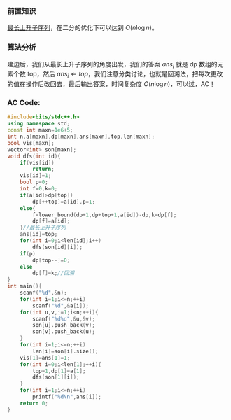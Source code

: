 ### 前置知识
[最长上升子序列](https://www.cnblogs.com/frankchenfu/p/7107019.html)，在二分的优化下可以达到 $O(n\log n)$。
### 算法分析
建边后，我们从最长上升子序列的角度出发，我们的答案 $ans_i$ 就是 dp 数组的元素个数 top，然后 $ans_i\gets top$，我们注意分类讨论，也就是回溯法，把每次更改的值在操作后改回去，最后输出答案，时间复杂度 $O(n\log n)$，可以过，AC！
### AC Code:
```cpp
#include<bits/stdc++.h>
using namespace std;
const int maxn=1e6+5;
int n,a[maxn],dp[maxn],ans[maxn],top,len[maxn];
bool vis[maxn];
vector<int> son[maxn]; 
void dfs(int id){
	if(vis[id])
		return;
	vis[id]=1;
	bool p=0;
	int f=0,k=0;
	if(a[id]>dp[top])
		dp[++top]=a[id],p=1;
	else{
		f=lower_bound(dp+1,dp+top+1,a[id])-dp,k=dp[f];
		dp[f]=a[id];
	}//最长上升子序列
	ans[id]=top;
	for(int i=0;i<len[id];i++)
		dfs(son[id][i]);
	if(p)
		dp[top--]=0;
	else
		dp[f]=k;//回溯
}
int main(){
	scanf("%d",&n);
	for(int i=1;i<=n;++i)
		scanf("%d",&a[i]);
	for(int u,v,i=1;i<n;++i){
		scanf("%d%d",&u,&v);
		son[u].push_back(v);
		son[v].push_back(u);
	}
	for(int i=1;i<=n;++i)
		len[i]=son[i].size();
	vis[1]=ans[1]=1;
	for(int i=0;i<len[1];++i){
		top=1,dp[1]=a[1];
		dfs(son[1][i]);
	}
	for(int i=1;i<=n;++i)
		printf("%d\n",ans[i]);
	return 0;
} 
```